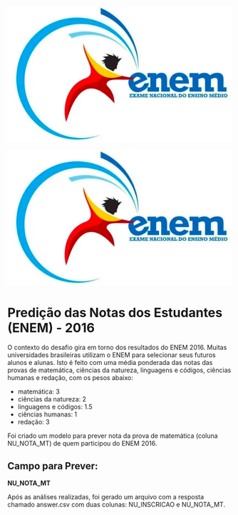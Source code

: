 <p align="center">
  <img src="Previsao_Nota_Estudante_Enem/enem.png">
</p>

![Screenshot](enem.png)

# Predição das Notas dos Estudantes (ENEM) - 2016

O contexto do desafio gira em torno dos resultados do ENEM 2016. Muitas universidades brasileiras utilizam o ENEM para selecionar seus futuros alunos e alunas. Isto é feito com uma média ponderada das notas das provas de matemática, ciências da natureza, linguagens e códigos, ciências humanas e redação, com os pesos abaixo:

- matemática: 3 
- ciências da natureza: 2
- linguagens e códigos: 1.5
- ciências humanas: 1
- redação: 3

Foi criado um modelo para prever nota da prova de matemática (coluna NU_NOTA_MT) de quem participou do ENEM 2016.

## Campo para Prever:
 **NU_NOTA_MT**

Após as análises realizadas, foi gerado um arquivo com a resposta chamado answer.csv com duas colunas: NU_INSCRICAO e NU_NOTA_MT.
